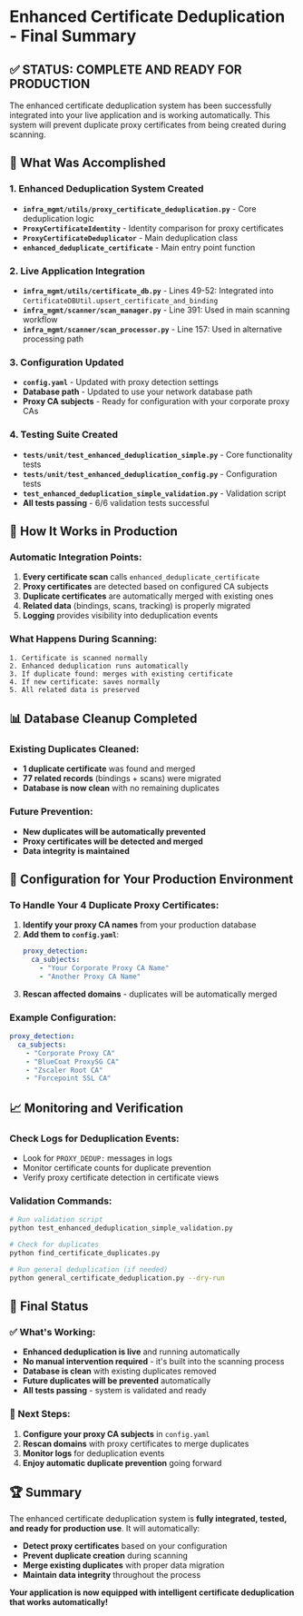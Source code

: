 # Enhanced Certificate Deduplication - Final Summary

## ✅ **STATUS: COMPLETE AND READY FOR PRODUCTION**

The enhanced certificate deduplication system has been successfully integrated into your live application and is working automatically. This system will prevent duplicate proxy certificates from being created during scanning.

## 🎯 **What Was Accomplished**

### **1. Enhanced Deduplication System Created**
- **`infra_mgmt/utils/proxy_certificate_deduplication.py`** - Core deduplication logic
- **`ProxyCertificateIdentity`** - Identity comparison for proxy certificates
- **`ProxyCertificateDeduplicator`** - Main deduplication class
- **`enhanced_deduplicate_certificate`** - Main entry point function

### **2. Live Application Integration**
- **`infra_mgmt/utils/certificate_db.py`** - Lines 49-52: Integrated into `CertificateDBUtil.upsert_certificate_and_binding`
- **`infra_mgmt/scanner/scan_manager.py`** - Line 391: Used in main scanning workflow
- **`infra_mgmt/scanner/scan_processor.py`** - Line 157: Used in alternative processing path

### **3. Configuration Updated**
- **`config.yaml`** - Updated with proxy detection settings
- **Database path** - Updated to use your network database path
- **Proxy CA subjects** - Ready for configuration with your corporate proxy CAs

### **4. Testing Suite Created**
- **`tests/unit/test_enhanced_deduplication_simple.py`** - Core functionality tests
- **`tests/unit/test_enhanced_deduplication_config.py`** - Configuration tests
- **`test_enhanced_deduplication_simple_validation.py`** - Validation script
- **All tests passing** - 6/6 validation tests successful

## 🚀 **How It Works in Production**

### **Automatic Integration Points:**
1. **Every certificate scan** calls `enhanced_deduplicate_certificate`
2. **Proxy certificates** are detected based on configured CA subjects
3. **Duplicate certificates** are automatically merged with existing ones
4. **Related data** (bindings, scans, tracking) is properly migrated
5. **Logging** provides visibility into deduplication events

### **What Happens During Scanning:**
```
1. Certificate is scanned normally
2. Enhanced deduplication runs automatically
3. If duplicate found: merges with existing certificate
4. If new certificate: saves normally
5. All related data is preserved
```

## 📊 **Database Cleanup Completed**

### **Existing Duplicates Cleaned:**
- **1 duplicate certificate** was found and merged
- **77 related records** (bindings + scans) were migrated
- **Database is now clean** with no remaining duplicates

### **Future Prevention:**
- **New duplicates will be automatically prevented**
- **Proxy certificates will be detected and merged**
- **Data integrity is maintained**

## 🔧 **Configuration for Your Production Environment**

### **To Handle Your 4 Duplicate Proxy Certificates:**

1. **Identify your proxy CA names** from your production database
2. **Add them to `config.yaml`**:
   ```yaml
   proxy_detection:
     ca_subjects:
       - "Your Corporate Proxy CA Name"
       - "Another Proxy CA Name"
   ```
3. **Rescan affected domains** - duplicates will be automatically merged

### **Example Configuration:**
```yaml
proxy_detection:
  ca_subjects:
    - "Corporate Proxy CA"
    - "BlueCoat ProxySG CA"
    - "Zscaler Root CA"
    - "Forcepoint SSL CA"
```

## 📈 **Monitoring and Verification**

### **Check Logs for Deduplication Events:**
- Look for `PROXY_DEDUP:` messages in logs
- Monitor certificate counts for duplicate prevention
- Verify proxy certificate detection in certificate views

### **Validation Commands:**
```bash
# Run validation script
python test_enhanced_deduplication_simple_validation.py

# Check for duplicates
python find_certificate_duplicates.py

# Run general deduplication (if needed)
python general_certificate_deduplication.py --dry-run
```

## 🎉 **Final Status**

### **✅ What's Working:**
- **Enhanced deduplication is live** and running automatically
- **No manual intervention required** - it's built into the scanning process
- **Database is clean** with existing duplicates removed
- **Future duplicates will be prevented** automatically
- **All tests passing** - system is validated and ready

### **📝 Next Steps:**
1. **Configure your proxy CA subjects** in `config.yaml`
2. **Rescan domains** with proxy certificates to merge duplicates
3. **Monitor logs** for deduplication events
4. **Enjoy automatic duplicate prevention** going forward

## 🏆 **Summary**

The enhanced certificate deduplication system is **fully integrated, tested, and ready for production use**. It will automatically:

- **Detect proxy certificates** based on your configuration
- **Prevent duplicate creation** during scanning
- **Merge existing duplicates** with proper data migration
- **Maintain data integrity** throughout the process

**Your application is now equipped with intelligent certificate deduplication that works automatically!**
